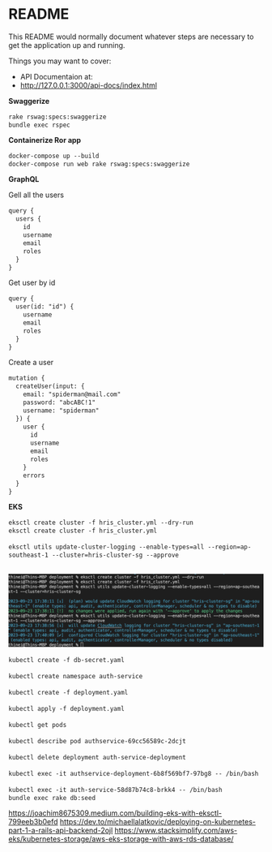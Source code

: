 # README

This README would normally document whatever steps are necessary to get the
application up and running.

Things you may want to cover:

- API Documentaion at:
- http://127.0.0.1:3000/api-docs/index.html

**Swaggerize**
```
rake rswag:specs:swaggerize
bundle exec rspec
```

**Containerize Ror app**
```
docker-compose up --build
docker-compose run web rake rswag:specs:swaggerize
```

**GraphQL**

Gell all the users
```
query {
  users {
    id
    username
    email
    roles
  }
}

```

Get user by id
```
query {
  user(id: "id") {
    username
    email
    roles
  }
}
```

Create a user
```
mutation {
  createUser(input: {
    email: "spiderman@mail.com"
    password: "abcABC!1"
    username: "spiderman"
  }) {
    user {
      id
      username
      email
      roles
    }
    errors
  }
}
```

**EKS**
```
eksctl create cluster -f hris_cluster.yml --dry-run
eksctl create cluster -f hris_cluster.yml

eksctl utils update-cluster-logging --enable-types=all --region=ap-southeast-1 --cluster=hris-cluster-sg --approve


```

![Alt text](<Screenshot 2023-09-23 at 5.41.20 PM.png>)

```
kubectl create -f db-secret.yaml

kubectl create namespace auth-service

kubectl create -f deployment.yaml

kubectl apply -f deployment.yaml

kubectl get pods

kubectl describe pod authservice-69cc56589c-2dcjt

kubectl delete deployment auth-service-deployment

kubectl exec -it authservice-deployment-6b8f569bf7-97bg8 -- /bin/bash

kubectl exec -it auth-service-58d87b74c8-brkk4 -- /bin/bash
bundle exec rake db:seed

```

https://joachim8675309.medium.com/building-eks-with-eksctl-799eeb3b0efd
https://dev.to/michaellalatkovic/deploying-on-kubernetes-part-1-a-rails-api-backend-2ojl
https://www.stacksimplify.com/aws-eks/kubernetes-storage/aws-eks-storage-with-aws-rds-database/